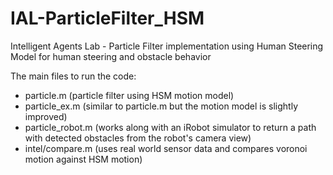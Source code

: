 IAL-ParticleFilter_HSM
======================

Intelligent Agents Lab - Particle Filter implementation using Human Steering Model for human steering and obstacle behavior

The main files to run the code:
* particle.m (particle filter using HSM motion model)
* particle_ex.m (similar to particle.m but the motion model is slightly improved)
* particle_robot.m (works along with an iRobot simulator to return a path with detected obstacles from the robot's camera view)
* intel/compare.m (uses real world sensor data and compares voronoi motion against HSM motion)